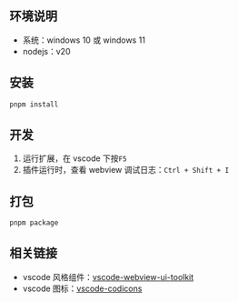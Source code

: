 ## 环境说明

- 系统：windows 10 或 windows 11
- nodejs：v20

## 安装

```bash
pnpm install
```

## 开发

1. 运行扩展，在 vscode 下按`F5`
2. 插件运行时，查看 webview 调试日志：`Ctrl + Shift + I`

## 打包

```bash
pnpm package
```

## 相关链接

- vscode 风格组件：[vscode-webview-ui-toolkit](https://github.com/microsoft/vscode-webview-ui-toolkit)
- vscode 图标：[vscode-codicons](https://github.com/microsoft/vscode-codicons)

